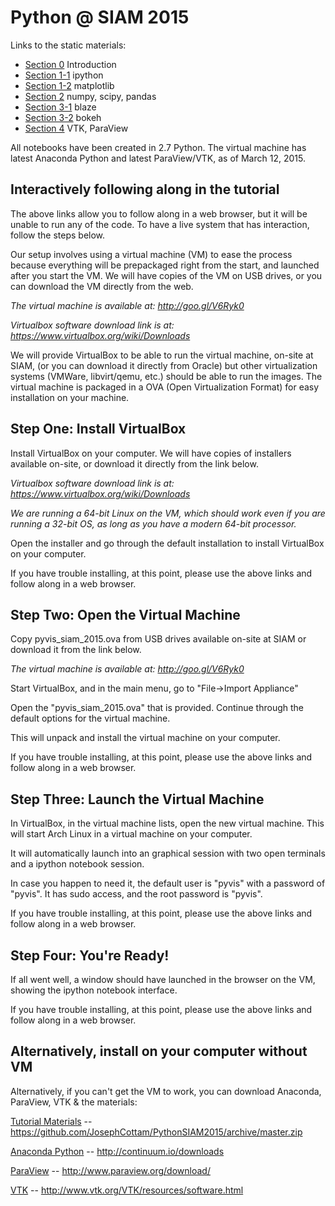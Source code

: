 Python @ SIAM 2015
=================

Links to the static materials:
- [Section 0](http://nbviewer.ipython.org/github/JosephCottam/PythonSIAM2015/blob/master/Section0_intro.ipynb) Introduction
- [Section 1-1](http://nbviewer.ipython.org/github/JosephCottam/PythonSIAM2015/blob/master/Section1-1_ipython.ipynb) ipython
- [Section 1-2](http://nbviewer.ipython.org/github/JosephCottam/PythonSIAM2015/blob/master/Section1-2_matplotlib.ipynb) matplotlib
- [Section 2](http://nbviewer.ipython.org/github/JosephCottam/PythonSIAM2015/blob/master/Section2_numpy_scipy_pandas.ipynb) numpy, scipy, pandas
- [Section 3-1](http://nbviewer.ipython.org/github/JosephCottam/PythonSIAM2015/blob/master/Section3-1_blaze.ipynb) blaze
- [Section 3-2](http://nbviewer.ipython.org/github/JosephCottam/PythonSIAM2015/blob/master/Section3-2_bokeh.ipynb) bokeh
- [Section 4](https://github.com/JosephCottam/PythonSIAM2015/blob/master/VTK_PV.pdf?raw=true) VTK, ParaView

All notebooks have been created in 2.7 Python. The virtual machine has
latest Anaconda Python and latest ParaView/VTK, as of March 12, 2015.

Interactively following along in the tutorial
---------------------------------------------

The above links allow you to follow along in a web browser, but it will
be unable to run any of the code. To have a live system that has
interaction, follow the steps below.

Our setup involves using a virtual machine (VM) to ease the process
because everything will be prepackaged right from the start,
and launched after you start the VM. We will have copies of the VM
on USB drives, or you can download the VM directly from the web.

*The virtual machine is available at: http://goo.gl/V6Ryk0*

*Virtualbox software download link is at:
 https://www.virtualbox.org/wiki/Downloads*

We will provide VirtualBox to be able to run the virtual machine,
on-site at SIAM, (or you can download it directly from Oracle)
but other virtualization systems (VMWare, libvirt/qemu, etc.) should
be able to run the images. The virtual machine is packaged in a OVA
(Open Virtualization Format) for easy installation on your machine.

Step One: Install VirtualBox
----------------------------

Install VirtualBox on your computer. We will have copies of installers
available on-site, or download it directly from the link below.

*Virtualbox software download link is at:
 https://www.virtualbox.org/wiki/Downloads*

*We are running a 64-bit Linux on the VM, which should work even if
 you are running a 32-bit OS, as long as you have a modern 64-bit
 processor.*

Open the installer and go through the default installation to install
VirtualBox on your computer.

If you have trouble installing, at this point, please use the above
links and follow along in a web browser.


Step Two: Open the Virtual Machine
-----------------------------------------

Copy pyvis_siam_2015.ova from USB drives available on-site at SIAM or download
it from the link below.

*The virtual machine is available at: http://goo.gl/V6Ryk0*

Start VirtualBox, and in the main menu, go to "File->Import Appliance"

Open the "pyvis_siam_2015.ova" that is provided. Continue through the
default options for the virtual machine.

This will unpack and install the virtual machine on your computer.

If you have trouble installing, at this point, please use the above
links and follow along in a web browser.


Step Three: Launch the Virtual Machine
--------------------------------------

In VirtualBox, in the virtual machine lists, open the new virtual
machine.  This will start Arch Linux in a virtual machine on your computer.

It will automatically launch into an graphical session with two open
terminals and a ipython notebook session.

In case you happen to need it, the default user is "pyvis" with a
password of "pyvis". It has sudo access, and the root password is "pyvis".

If you have trouble installing, at this point, please use the above
links and follow along in a web browser.


Step Four: You're Ready!
------------------------

If all went well, a window should have launched in the browser on the VM,
showing the ipython notebook interface.

If you have trouble installing, at this point, please use the above
links and follow along in a web browser.


Alternatively, install on your computer without VM
--------------------------------------------------

Alternatively, if you can't get the VM to work, you can download
Anaconda, ParaView, VTK & the materials:

[Tutorial Materials](https://github.com/JosephCottam/PythonSIAM2015/archive/master.zip) -- https://github.com/JosephCottam/PythonSIAM2015/archive/master.zip

[Anaconda Python](http://continuum.io/downloads) -- http://continuum.io/downloads

[ParaView](http://www.paraview.org/download/) -- http://www.paraview.org/download/

[VTK](http://www.vtk.org/VTK/resources/software.html) -- http://www.vtk.org/VTK/resources/software.html

